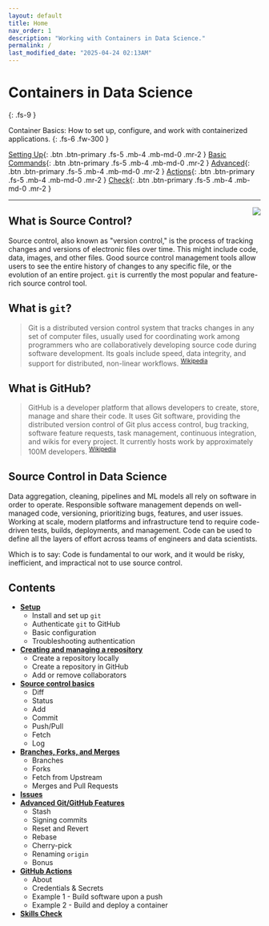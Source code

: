 ```yaml
---
layout: default
title: Home
nav_order: 1
description: "Working with Containers in Data Science."
permalink: /
last_modified_date: "2025-04-24 02:13AM"
---
```


# Containers in Data Science
{: .fs-9 }

Container Basics: How to set up, configure, and work with containerized applications.
{: .fs-6 .fw-300 }

[Setting Up](docs/setup/){: .btn .btn-primary .fs-5 .mb-4 .mb-md-0 .mr-2 }
[Basic Commands](docs/basics/){: .btn .btn-primary .fs-5 .mb-4 .mb-md-0 .mr-2 }
[Advanced](docs/advanced/){: .btn .btn-primary .fs-5 .mb-4 .mb-md-0 .mr-2 }
[Actions](docs/github-actions/){: .btn .btn-primary .fs-5 .mb-4 .mb-md-0 .mr-2 }
[Check](docs/skills-check/){: .btn .btn-primary .fs-5 .mb-4 .mb-md-0 .mr-2 }

---

<img src="https://uvads.github.io/git-basics/assets/images/git6963.jpg" style="float:right;max-width:40%;" />

## What is Source Control?

Source control, also known as "version control," is the process of tracking changes and versions of electronic files over time. This might include code, data, images, and other files. Good source control management tools allow users to see the entire history of changes to any specific file, or the evolution of an entire project. `git` is currently the most popular and feature-rich source control tool.

## What is `git`?

> Git is a distributed version control system that tracks changes in any set of computer files, usually used for coordinating work among programmers who are collaboratively developing source code during software development. Its goals include speed, data integrity, and support for distributed, non-linear workflows. <sup>[Wikipedia](https://en.wikipedia.org/wiki/Git)</sup>

## What is GitHub?

> GitHub is a developer platform that allows developers to create, store, manage and share their code. It uses Git software, providing the distributed version control of Git plus access control, bug tracking, software feature requests, task management, continuous integration, and wikis for every project. It currently hosts work by approximately 100M developers. <sup>[Wikipedia](https://en.wikipedia.org/wiki/GitHub)</sup>

## Source Control in Data Science

Data aggregation, cleaning, pipelines and ML models all rely on software in order to operate. Responsible software management depends on well-managed code, versioning, prioritizing bugs, features, and user issues. Working at scale, modern platforms and infrastructure tend to require code-driven tests, builds, deployments, and management. Code can be used to define all the layers of effort across teams of engineers and data scientists.

Which is to say: Code is fundamental to our work, and it would be risky, inefficient, and impractical not to use source control.


## Contents

- [**Setup**](docs/setup/)
  - Install and set up `git`
  - Authenticate `git` to GitHub
  - Basic configuration
  - Troubleshooting authentication
- [**Creating and managing a repository**](docs/creating-repositories/)
  - Create a repository locally
  - Create a repository in GitHub
  - Add or remove collaborators
- [**Source control basics**](docs/basics/)
  - Diff
  - Status
  - Add
  - Commit
  - Push/Pull
  - Fetch
  - Log
- [**Branches, Forks, and Merges**](docs/forks-branches/)
  - Branches
  - Forks
  - Fetch from Upstream
  - Merges and Pull Requests
- [**Issues**](docs/github-issues/)
- [**Advanced Git/GitHub Features**](docs/advanced/)
  - Stash
  - Signing commits
  - Reset and Revert
  - Rebase
  - Cherry-pick
  - Renaming `origin`
  - Bonus
- [**GitHub Actions**](docs/github-actions/)
  - About
  - Credentials & Secrets
  - Example 1 - Build software upon a push
  - Example 2 - Build and deploy a container
- [**Skills Check**](docs/skills-check/)
